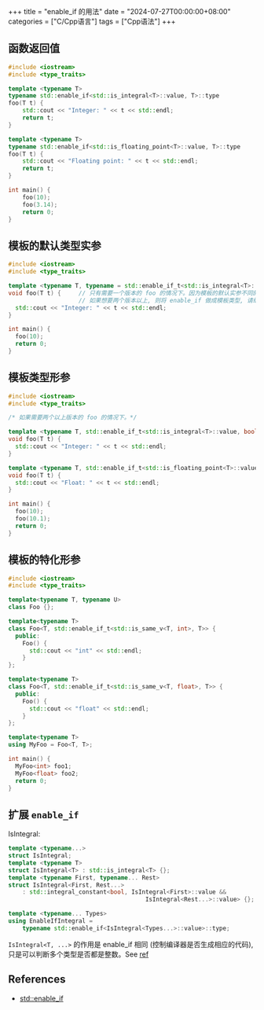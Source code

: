 +++
title = "enable_if 的用法"
date = "2024-07-27T00:00:00+08:00"
categories = ["C/Cpp语言"]
tags = ["Cpp语法"]
+++

## 函数返回值

```cpp
#include <iostream>
#include <type_traits>

template <typename T>
typename std::enable_if<std::is_integral<T>::value, T>::type
foo(T t) {
    std::cout << "Integer: " << t << std::endl;
    return t;
}

template <typename T>
typename std::enable_if<std::is_floating_point<T>::value, T>::type
foo(T t) {
    std::cout << "Floating point: " << t << std::endl;
    return t;
}

int main() {
    foo(10);
    foo(3.14);
    return 0;
}
```

## 模板的默认类型实参

```cpp
#include <iostream>
#include <type_traits>

template <typename T, typename = std::enable_if_t<std::is_integral<T>::value, bool>>
void foo(T t) {     // 只有需要一个版本的 foo 的情况下。因为模板的默认实参不同的两个模板是相同的东西。
                    // 如果想要两个版本以上, 则将 enable_if 做成模板类型, 请继续向下看。
  std::cout << "Integer: " << t << std::endl;
}

int main() {
  foo(10);
  return 0;
}
```

## 模板类型形参

```cpp
#include <iostream>
#include <type_traits>

/* 如果需要两个以上版本的 foo 的情况下。*/

template <typename T, std::enable_if_t<std::is_integral<T>::value, bool> = true>
void foo(T t) {     
  std::cout << "Integer: " << t << std::endl;
}

template <typename T, std::enable_if_t<std::is_floating_point<T>::value, bool> = true>
void foo(T t) {     
  std::cout << "Float: " << t << std::endl;
}

int main() {
  foo(10);
  foo(10.1);
  return 0;
}
```

## 模板的特化形参

```cpp
#include <iostream>
#include <type_traits>

template<typename T, typename U>
class Foo {};

template<typename T>
class Foo<T, std::enable_if_t<std::is_same_v<T, int>, T>> {
  public:
    Foo() {
      std::cout << "int" << std::endl;
    }
};

template<typename T>
class Foo<T, std::enable_if_t<std::is_same_v<T, float>, T>> {
  public:
    Foo() {
      std::cout << "float" << std::endl;
    }
};

template<typename T>
using MyFoo = Foo<T, T>;

int main() {
  MyFoo<int> foo1;
  MyFoo<float> foo2;
  return 0;
}
```

## 扩展 `enable_if`

IsIntegral:

```cpp
template <typename...>
struct IsIntegral;
template <typename T>
struct IsIntegral<T> : std::is_integral<T> {};
template <typename First, typename... Rest>
struct IsIntegral<First, Rest...>
    : std::integral_constant<bool, IsIntegral<First>::value &&
                                       IsIntegral<Rest...>::value> {};

template <typename... Types>
using EnableIfIntegral =
    typename std::enable_if<IsIntegral<Types...>::value>::type;
```

`IsIntegral<T, ...>` 的作用是 enable_if 相同 (控制编译器是否生成相应的代码), 只是可以判断多个类型是否都是整数。See [ref](https://github.com/google/libnop/blob/master/include/nop/base/utility.h)

## References

-   [std::enable_if](https://zh.cppreference.com/w/cpp/types/enable_if)

